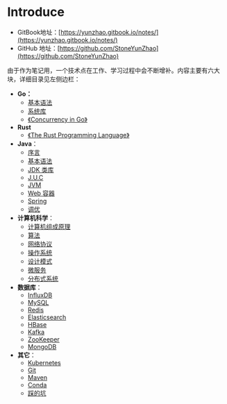 # Introduce

* GitBook地址：[https://yunzhao.gitbook.io/notes/](https://yunzhao.gitbook.io/notes/)
* GitHub 地址：[https://github.com/StoneYunZhao](https://github.com/StoneYunZhao)

由于作为笔记用，一个技术点在工作、学习过程中会不断增补。内容主要有六大块，详细目录见左侧边栏：

* **Go：**
  * [基本语法](go/grammar/)
  * [系统库](go/system-library/)
  * [《Concurrency in Go》](go/concurrency-in-go.md)
* **Rust**
  * [《The Rust Programming Language》](rust/the-rust-programming-language.md)
* **Java**：
  * [序言](java/preface.md)
  * [基本语法](java/grammar/)
  * [JDK 类库](java/class-libraries/)
  * [J.U.C](java/concurrency/)
  * [JVM](java/jvm/)
  * [Web 容器](java/web-container/)
  * [Spring](java/spring.md)
  * [调优](java/tuning/)
* **计算机科学**：
  * [计算机组成原理](computer-science/computer-organization.md)
  * [算法](computer-science/algorithm/)
  * [网络协议](computer-science/network-protocol/)
  * [操作系统](computer-science/linux/)
  * [设计模式](computer-science/design-patterns/)
  * [微服务](computer-science/microservice/)
  * [分布式系统](computer-science/distributed-system/)
* **数据库**：
  * [InfluxDB](database/influxdb/)
  * [MySQL](database/mysql/)
  * [Redis](database/basic.md)
  * [Elasticsearch](database/elasticsearch/)
  * [HBase](database/hbase.md)
  * [Kafka](database/kafka.md)
  * [ZooKeeper](database/zookeeper-1.md)
  * [MongoDB](database/mongodb.md)
* **其它**： 
  * [Kubernetes](other/kubernetes.md)
  * [Git](other/git.md)
  * [Maven](other/maven.md)
  * [Conda](other/anaconda-and-conda.md)
  * [踩的坑](other/fuck-shit/)

